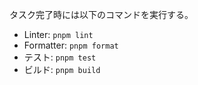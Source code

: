 タスク完了時には以下のコマンドを実行する。

- Linter: `pnpm lint`
- Formatter: `pnpm format`
- テスト: `pnpm test`
- ビルド: `pnpm build`
